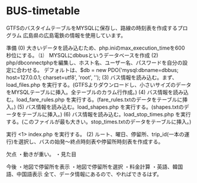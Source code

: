 # BUS-timetable
GTFSのバスタイムテーブルをMYSQLに保存し、路線の時刻表を作成するプログラム
広島県の広島電鉄の情報を使用しています。


準備
(0) 大きいデータを読み込むため、php.iniのmax_execution_timeを600　秒位にする。
⑴　MYSQLにdbbusというデータベースを作成
(2) php/dbconnectphpを編集し、ホスト名、ユーザー名、パスワードを自分の設定に合わせる。
デフォルトは、$db = new PDO('mysql:dbname=dbbus; host=127.0.0.1; charset=utf8', 'root', ''); 
(3) バス情報を読み込む。まず、load_files.php を実行する。(GTFSよりダウンロードし、小さいサイズのデータをMYSQLテーブルに挿入。全テーブルのカラム行作成。)
(4) バス情報を読み込む。load_fare_rules.php を実行する。(fare_rules.txtのデータをテーブルに挿入。)
(5) バス情報を読み込む。load_shapes.php を実行する。(shapes.txtのデータをテーブルに挿入。)
(6) バス情報を読み込む。load_stop_times.php を実行する。(このファイルが最も大きい。stop_times.txtのデータをテーブルに挿入。)

実行
<1> index.php を実行する。
(2) ルート、曜日、停留所、trip_id(一本の運行)を選択し、バスの始発～終点時刻表や停留所時刻表を作成する。

欠点
・動きが重い。
・見た目

今後
・地図で停留所を表示
・地図で停留所を選択
・料金計算
・英語、韓国語、中国語表示
全て、データ情報にあるので、やればできるはず。
